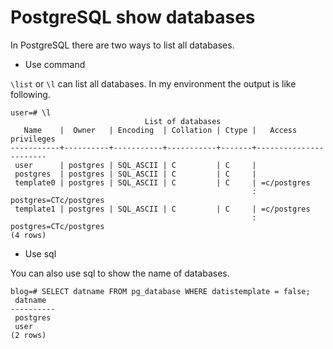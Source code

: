 # PostgreSQL show databases
In PostgreSQL there are two ways to list all databases.

* Use command

`\list` or `\l` can list all databases. In my environment the output
is like following.
```
user=# \l
                              List of databases
   Name    |  Owner   | Encoding  | Collation | Ctype |   Access privileges   
-----------+----------+-----------+-----------+-------+-----------------------
 user      | postgres | SQL_ASCII | C         | C     | 
 postgres  | postgres | SQL_ASCII | C         | C     | 
 template0 | postgres | SQL_ASCII | C         | C     | =c/postgres
                                                      : postgres=CTc/postgres
 template1 | postgres | SQL_ASCII | C         | C     | =c/postgres
                                                      : postgres=CTc/postgres
(4 rows)
```
* Use sql

You can also use sql to show the name of databases.
```
blog=# SELECT datname FROM pg_database WHERE datistemplate = false;
 datname  
----------
 postgres
 user
(2 rows)
```
